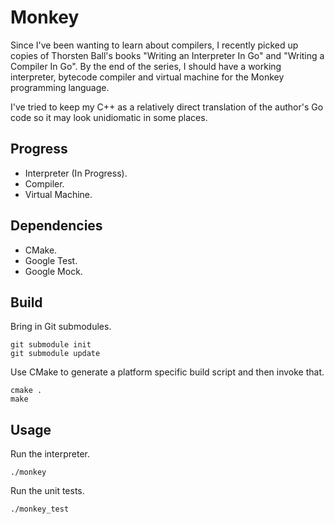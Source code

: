# Monkey
Since I've been wanting to learn about compilers, I recently picked up copies of Thorsten Ball's books "Writing an Interpreter In Go" and "Writing a Compiler In Go".
By the end of the series, I should have a working interpreter, bytecode compiler and virtual machine for the Monkey programming language.

I've tried to keep my C++ as a relatively direct translation of the author's Go code so it may look unidiomatic in some places.
## Progress
* Interpreter (In Progress).
* Compiler.
* Virtual Machine.
## Dependencies
* CMake.
* Google Test.
* Google Mock.
## Build
Bring in Git submodules.
```
git submodule init
git submodule update
```
Use CMake to generate a platform specific build script and then invoke that.
```
cmake .
make
```
## Usage
Run the interpreter.
```
./monkey
```
Run the unit tests.
```
./monkey_test
```
